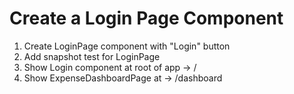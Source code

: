 # Create a Login Page Component
1. Create LoginPage component with "Login" button
2. Add snapshot test for LoginPage
3. Show Login component at root of app -> /
4. Show ExpenseDashboardPage at -> /dashboard
